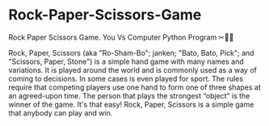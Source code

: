 # Rock-Paper-Scissors-Game
Rock Paper Scissors Game.
	You Vs Computer
	Python Program
✂🚀📰

Rock, Paper, Scissors (aka "Ro-Sham-Bo"; janken; "Bato, Bato, Pick"; and "Scissors, Paper, Stone") is a simple hand game with many names and variations. 
It is played around the world and is commonly used as a way of coming to decisions. In some cases is even played for sport. 
The rules require that competing players use one hand to form one of three shapes at an agreed-upon time. 
The person that plays the strongest “object” is the winner of the game. 
It's that easy! Rock, Paper, Scissors is a simple game that anybody can play and win.
